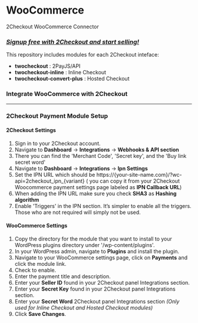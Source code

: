 # WooCommerce
2Checkout WooCommerce Connector

### _[Signup free with 2Checkout and start selling!](https://www.2checkout.com/signup)_

This repository includes modules for each 2Checkout inteface:
* **twocheckout** : 2PayJS/API
* **twocheckout-inline** : Inline Checkout
* **twocheckout-convert-plus** : Hosted Checkout

### Integrate WooCommerce with 2Checkout
----------------------------------------

### 2Checkout Payment Module Setup

#### 2Checkout Settings

1. Sign in to your 2Checkout account.
2. Navigate to **Dashboard** → **Integrations** → **Webhooks & API section**
3. There you can find the 'Merchant Code', 'Secret key', and the 'Buy link secret word'
4. Navigate to **Dashboard** → **Integrations** → **Ipn Settings**
5. Set the IPN URL which should be https://{your-site-name.com}/?wc-api=2checkout_ipn_{variant} ( you can copy it from your 2Checkout Woocommerce payment settings page labeled as **IPN Callback URL**)
6. When adding the IPN URL make sure you check **SHA3** as **Hashing algorithm** 
7. Enable 'Triggers' in the IPN section. It’s simpler to enable all the triggers. Those who are not required will simply not be used.

#### WooCommerce Settings

1. Copy the directory for the module that you want to install to your WordPress plugins directory under '/wp-content/plugins'.
2. In your WordPress admin, navigate to **Plugins** and install the plugin.
3. Navigate to your WooCommerce settings page, click on **Payments** and click the module link.
4. Check to enable.
5. Enter the payment title and description.
6. Enter your **Seller ID** found in your 2Checkout panel Integrations section.
7. Enter your **Secret Key** found in your 2Checkout panel Integrations section.
8. Enter your **Secret Word** 2Checkout panel Integrations section _(Only used for Inline Checkout and Hosted Checkout modules)_
9. Click **Save Changes**.
